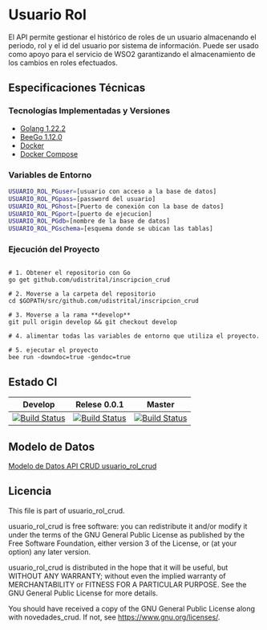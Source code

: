 # Usuario Rol
El API permite gestionar el histórico de roles de un usuario almacenando el periodo, rol y el id del usuario por sistema de información.
Puede ser usado como apoyo para el servicio de WSO2 garantizando el almacenamiento de los cambios en roles efectuados.

## Especificaciones Técnicas

### Tecnologías Implementadas y Versiones
* [Golang 1.22.2](https://github.com/udistrital/introduccion_oas/blob/master/instalacion_de_herramientas/golang.md)
* [BeeGo 1.12.0](https://github.com/udistrital/introduccion_oas/blob/master/instalacion_de_herramientas/beego.md)
* [Docker](https://docs.docker.com/engine/install/ubuntu/)
* [Docker Compose](https://docs.docker.com/compose/)

### Variables de Entorno

```bash
USUARIO_ROL_PGuser=[usuario con acceso a la base de datos]
USUARIO_ROL_PGpass=[password del usuario]
USUARIO_ROL_PGhost=[Puerto de conexión con la base de datos]
USUARIO_ROL_PGport=[puerto de ejecucion]
USUARIO_ROL_PGdb=[nombre de la base de datos]
USUARIO_ROL_PGschema=[esquema donde se ubican las tablas]
```

### Ejecución del Proyecto
```shel

# 1. Obtener el repositorio con Go
go get github.com/udistrital/inscripcion_crud

# 2. Moverse a la carpeta del repositorio
cd $GOPATH/src/github.com/udistrital/inscripcion_crud

# 3. Moverse a la rama **develop**
git pull origin develop && git checkout develop

# 4. alimentar todas las variables de entorno que utiliza el proyecto.

# 5. ejecutar el proyecto
bee run -downdoc=true -gendoc=true 
```
## Estado CI

| Develop | Relese 0.0.1 | Master |
| -- | -- | -- |
| [![Build Status](https://hubci.portaloas.udistrital.edu.co/api/badges/udistrital/usuario_rol_crud/status.svg?ref=refs/heads/develop)](https://hubci.portaloas.udistrital.edu.co/udistrital/usuario_rol_crud/) | [![Build Status](https://hubci.portaloas.udistrital.edu.co/api/badges/udistrital/usuario_rol_crud/status.svg?ref=refs/heads/release/0.0.1)](https://hubci.portaloas.udistrital.edu.co/udistrital/usuario_rol_crud/) | [![Build Status](https://hubci.portaloas.udistrital.edu.co/api/badges/udistrital/usuario_rol_crud/status.svg?ref=refs/heads/main)](https://hubci.portaloas.udistrital.edu.co/udistrital/usuario_rol_crud/) |

## Modelo de Datos

[Modelo de Datos API CRUD usuario_rol_crud](./docs/usuarios%20y%20roles%20V6.1.drawio.png)


## Licencia

This file is part of usuario_rol_crud.

usuario_rol_crud is free software: you can redistribute it and/or modify it under the terms of the GNU General Public License as published by the Free Software Foundation, either version 3 of the License, or (at your option) any later version.

usuario_rol_crud is distributed in the hope that it will be useful, but WITHOUT ANY WARRANTY; without even the implied warranty of MERCHANTABILITY or FITNESS FOR A PARTICULAR PURPOSE. See the GNU General Public License for more details.

You should have received a copy of the GNU General Public License along with novedades_crud. If not, see https://www.gnu.org/licenses/.
